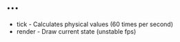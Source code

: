 # ...

- tick - Calculates physical values (60 times per second)
- render - Draw current state (unstable fps)
